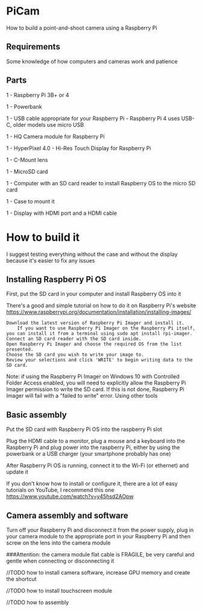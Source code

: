 # PiCam
How to build a point-and-shoot camera using a Raspberry Pi

## Requirements

Some knowledge of how computers and cameras work and patience

## Parts

1 - Raspberry Pi 3B+ or 4

1 - Powerbank

1 - USB cable appropriate for your Raspberry Pi - Raspberry Pi 4 uses USB-C, older models use micro USB

1 - HQ Camera module for Raspberry Pi

1 - HyperPixel 4.0 - Hi-Res Touch Display for Raspberry Pi

1 - C-Mount lens

1 - MicroSD card

1 - Computer with an SD card reader to install Raspberry OS to the micro SD card

1 - Case to mount it

1 - Display with HDMI port and a HDMI cable

# How to build it

I suggest testing everything without the case and without the display because it's easier to fix any issues

## Installing Raspberry Pi OS

First, put the SD card in your computer and install Raspberry OS into it

There's a good and simple tutorial on how to do it on Raspberry Pi's website https://www.raspberrypi.org/documentation/installation/installing-images/


    Download the latest version of Raspberry Pi Imager and install it.
        If you want to use Raspberry Pi Imager on the Raspberry Pi itself, you can install it from a terminal using sudo apt install rpi-imager.
    Connect an SD card reader with the SD card inside.
    Open Raspberry Pi Imager and choose the required OS from the list presented.
    Choose the SD card you wish to write your image to.
    Review your selections and click 'WRITE' to begin writing data to the SD card.

Note: if using the Raspberry Pi Imager on Windows 10 with Controlled Folder Access enabled, you will need to explicitly allow the Raspberry Pi Imager permission to write the SD card. If this is not done, Raspberry Pi Imager will fail with a "failed to write" error.
Using other tools

## Basic assembly

Put the SD card with Raspberry Pi OS into the raspberry Pi slot

Plug the HDMI cable to a monitor, plug a mouse and a keyboard into the Raspberry Pi
and plug power into the raspberry Pi, either by using the powerbank or a USB charger (your smartphone probably has one)

After Raspberry Pi OS is running, connect it to the Wi-Fi (or ethernet) and update it

If you don't know how to install or configure it, there are a lot of easy tutorials on YouTube, I recommend this one https://www.youtube.com/watch?v=y45hsd2AOpw

## Camera assembly and software

Turn off your Raspberry Pi and disconnect it from the power supply, plug in your camera module to the appropriate port in your Raspberry Pi and then screw on the lens into the camera module

###Attention: the camera module flat cable is FRAGILE, be very careful and gentle when connecting or disconnecting it

//TODO how to install camera software, increase GPU memory and create the shortcut

//TODO how to install touchscreen module

//TODO how to assembly